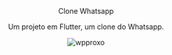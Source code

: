 <div align="center">
Clone Whatsapp

Um projeto em Flutter, um clone do Whatsapp.

![wpproxo](https://user-images.githubusercontent.com/31218525/105648151-5338fa80-5e80-11eb-8902-80d322641870.gif)

</div>
